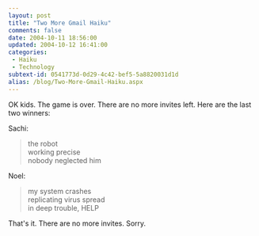 ```yaml
---
layout: post
title: "Two More Gmail Haiku"
comments: false
date: 2004-10-11 18:56:00
updated: 2004-10-12 16:41:00
categories:
 - Haiku
 - Technology
subtext-id: 0541773d-0d29-4c42-bef5-5a8820031d1d
alias: /blog/Two-More-Gmail-Haiku.aspx
---
```



OK kids. The game is over. There are no more invites left. Here are the last two winners:

Sachi:

> the robot  
working precise  
nobody neglected him

Noel:

> my system crashes  
replicating virus spread  
in deep trouble, HELP

That's it. There are no more invites. Sorry.
